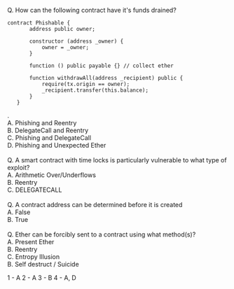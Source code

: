 Q. 
How can the following contract have it's funds drained?
~~~~
contract Phishable {
       address public owner;
   
       constructor (address _owner) {
           owner = _owner;
       }
   
       function () public payable {} // collect ether
   
       function withdrawAll(address _recipient) public {
           require(tx.origin == owner);
           _recipient.transfer(this.balance);
       }
   }
~~~~
   .<br>
A. Phishing and Reentry<br>
B. DelegateCall and Reentry<br>
C. Phishing and DelegateCall<br/>
D. Phishing and Unexpected Ether<br/>
<br/>
Q. A smart contract with time locks is particularly vulnerable to what type of exploit?<br/>
A. Arithmetic Over/Underflows<br/>
B. Reentry<br/>
C. DELEGATECALL<br/>
<br/>
Q. A contract address can be determined before it is created<br/>
A. False<br/>
B. True<br/>
<br/>
Q. Ether can be forcibly sent to a contract using what method(s)?<br/>
A. Present Ether<br/>
B. Reentry<br/>
C. Entropy Illusion<br/>
B. Self destruct / Suicide<br/>



1 - A
2 - A
3 - B
4 - A, D

